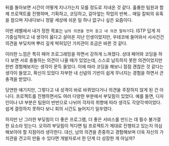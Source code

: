
뒤를 돌아보면 시간이 어떻게 지나가는지 모를 정도로 지내온 것 같다. 훌륭한 팀원과 함께 프로젝트를 진행하며, 기획하고, 코딩하고, 갈아엎는 작업의 반복… 매일 칼퇴의 유혹을 참으며 지내다보니 정말 세상에 쉬운 일 하나 없구나 싶은 요즘이다.

이번 레벨에서 내가 정한 목표는 `남의 의견을 먼저 듣고 내 의견 말하기`다. ISTP 답게 자기중심적이고 내 생각이 옳다고 살아온 지난 인생이었지만, 우테코에 들어와서 사사건건 의견을 부딪치며 뿌리 깊게 박혀있던 가치관이 조금은 바뀐 것 같다.

이러한 느낌은 특히 페어 프로그래밍을 하면서 강하게 느껴졌다. 상대 페어와 코딩을 하다 보면 서로 충돌하는 의견이 나올 때가 있었는데, 스스로 납득하지 못한 의견이었지만 한번 경험해보자는 생각이 문득 들었다. 이에 따라 코딩을 해보니 점점 괜찮은 것 같다는 생각이 들었고, 확신이 있었다 자부한 내 신념의 기반이 쉽게 무너지는 경험을 하면서 큰 충격을 받았다.

당연한 얘기지만, 그렇다고 내 성격이 바로 바뀌었다거나 의견을 주장하지 않게 된 건 아니다. 프로젝트를 진행하면서도 여러 다양한 부분에서 부딪힘이 있었다. 예를 들면, 디자인이나 UI 부분은 팀원이 반반으로 나뉘어 각자의 취향에 따라 생각도 각양각색이었다. 쉽게 결정하지 못하다 보니 회의 시간도 늘어지기 일쑤였다. 

하지만 난 그러한 부딪힘이 더 좋은 프로그램, 더 좋은 서비스를 만드는 데 필수 불가결한 요소라 믿는다. 오히려 부딪힘이 적다면 팀 프로젝트가 제대로 진행되고 있는지 의심해보아야 할 지점이라 생각한다. 대신, 남의 의견을 존중하고 경험해보며 더욱 자신의 가치관을 견고히 만들 수 있다면 개발자로서 한 단계 더 성장한 게 아닐까?
